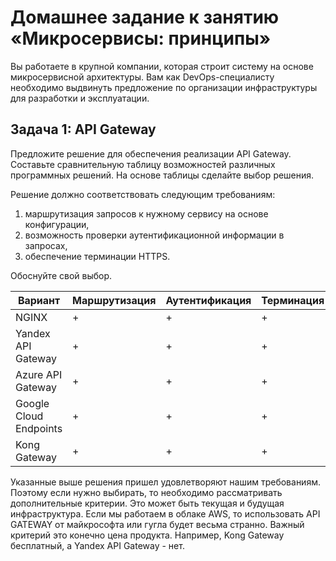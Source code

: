 # Домашнее задание к занятию «Микросервисы: принципы»
Вы работаете в крупной компании, которая строит систему на основе микросервисной архитектуры. Вам как DevOps-специалисту необходимо выдвинуть предложение по организации инфраструктуры для разработки и эксплуатации.

## Задача 1: API Gateway
Предложите решение для обеспечения реализации API Gateway. Составьте сравнительную таблицу возможностей различных программных решений. На основе таблицы сделайте выбор решения.

Решение должно соответствовать следующим требованиям:

1) маршрутизация запросов к нужному сервису на основе конфигурации,
2) возможность проверки аутентификационной информации в запросах,
3) обеспечение терминации HTTPS.

Обоснуйте свой выбор.

| Вариант | Маршрутизация  | Аутентификация | Терминация |
|----------|---------------|----------------|------------|
| NGINX    |      +        |        +       |      +     |
| Yandex API Gateway | +   |        +       |      +     |
| Azure API Gateway  | +   |        +       |      +     |
| Google Cloud Endpoints | + |      +       |      +     |
| Kong Gateway |      +    |        +       |      +     |

Указанные выше решения пришел удовлетворяют нашим требованиям. Поэтому если нужно выбирать, то необходимо рассматривать дополнительные критерии. Это может быть текущая и будущая инфраструктура. Если мы работаем в облаке AWS, то использовать API GATEWAY от майкрософта или гугла будет весьма странно. Важный критерий это конечно цена продукта. Например, Kong Gateway бесплатный, а Yandex API Gateway - нет.


